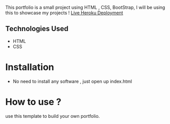 This portfolio is a small project using HTML , CSS, BootStrap, I will be using this to showcase my projects !
[Live Heroku Deployment](https://alexb-portfolio.herokuapp.com/)
## Technologies Used
* HTML
* CSS
# Installation
* No need to install any software , just open up index.html
# How to use ?
use this template to build your own portfolio.
